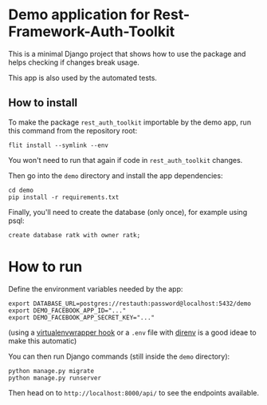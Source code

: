 # Demo application for Rest-Framework-Auth-Toolkit

This is a minimal Django project that shows how to use
the package and helps checking if changes break usage.

This app is also used by the automated tests.


## How to install

To make the package `rest_auth_toolkit` importable by the demo app,
run this command from the repository root:

```
flit install --symlink --env
```

You won't need to run that again if code in `rest_auth_toolkit` changes.

Then go into the `demo` directory and install the app dependencies:

```
cd demo
pip install -r requirements.txt
```

Finally, you'll need to create the database (only once), for example
using psql:

```
create database ratk with owner ratk;
```

# How to run

Define the environment variables needed by the app:

```
export DATABASE_URL=postgres://restauth:password@localhost:5432/demo
export DEMO_FACEBOOK_APP_ID="..."
export DEMO_FACEBOOK_APP_SECRET_KEY="..."
```

(using a [virtualenvwrapper hook](https://virtualenvwrapper.readthedocs.io/en/latest/scripts.html#postactivate)
or a `.env` file with [direnv](https://direnv.net/) is a good ideae to make this automatic)

You can then run Django commands (still inside the `demo` directory):

```
python manage.py migrate
python manage.py runserver
```

Then head on to `http://localhost:8000/api/` to see the endpoints available.
